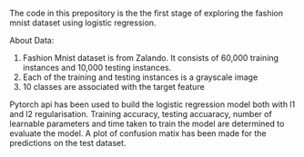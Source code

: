 The code in this prepository is the the first stage of exploring the fashion mnist dataset using logistic regression.

About Data:
1) Fashion Mnist dataset is from Zalando. It consists of 60,000 training instances and 10,000 testing instances.
2) Each of the training and testing instances is a grayscale image
3) 10 classes are associated with the target feature

Pytorch api has been used to build the logistic regression model both with l1 and l2 regularisation.
Training accuracy, testing accuaracy, number of learnable parameters and time taken to train the model are determined to evaluate the model.
A plot of confusion matix has been made for the predictions on the test dataset.
